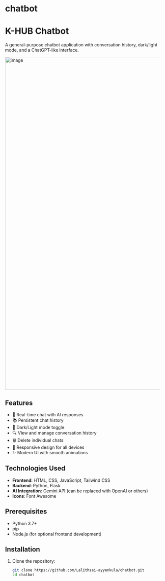 # chatbot
# K-HUB Chatbot

A general-purpose chatbot application with conversation history, dark/light mode, and a ChatGPT-like interface.

<img width="1920" height="1080" alt="image" src="https://github.com/user-attachments/assets/c32b5cd2-e73d-4e21-8b45-e27d54eb6a7b" />


## Features

- 💬 Real-time chat with AI responses
- 📚 Persistent chat history
- 🌙 Dark/Light mode toggle
- 🔍 View and manage conversation history
- 🗑️ Delete individual chats
- 📱 Responsive design for all devices
- ✨ Modern UI with smooth animations

## Technologies Used

- **Frontend**: HTML, CSS, JavaScript, Tailwind CSS
- **Backend**: Python, Flask
- **AI Integration**: Gemini API (can be replaced with OpenAI or others)
- **Icons**: Font Awesome

## Prerequisites

- Python 3.7+
- pip
- Node.js (for optional frontend development)

## Installation

1. Clone the repository:
   ```bash
   git clone https://github.com/Lalithsai-ayyankula/chatbot.git
   cd chatbot

